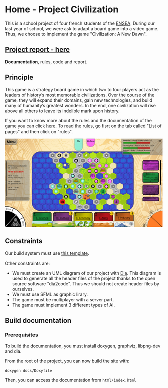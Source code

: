 # Home - Project Civilization

This is a school project of four french students of the [ENSEA](<www.ensea.fr/>). During our last year of school, we were ask to adapt a board game into a video game. Thus, we choose to implement the game "Civilization: A New Dawn".

## [Project report - here](https://niskut.github.io/Civilization/index.html)
<b>Documentation</b>, rules, code and report.


## Principle
This game is a strategy board game in which two to four players act as the leaders of history’s most memorable civilizations. Over the course of the game, they will expand their domains, gain new technologies, and build many of humanity’s greatest wonders. In the end, one civilization will rise above all others to leave its indelible mark upon history.

If you want to know more about the rules and the documentation of the game you can click [here](https://niskut.github.io/Civilization/index.html).
To read the rules, go fisrt on the tab called "List of pages" and then click on "rules".

<img src="./ressources/img/hud/hud.png">


## Constraints

Our build system must use [this template](<www.github.com/cbares/plt>).

Other constraints are:

* We must create an UML diagram of our project with [Dia](<www.dia-installer.de/>). This diagram is used to generate all the header files of the project thanks to the open source software "dia2code". Thus we should not create header files by ourselves.
* We must use SFML as graphic lirary.
* The game must be multiplayer with a server part.
* The game must implement 3 different types of AI.

## Build documentation

### Prerequisites

To build the documentation, you must install doxygen, graphviz, libpng-dev and dia.

From the root of the project, you can now build the site with:

```shell
doxygen docs/Doxyfile
```

Then, you can access the documentation from `html/index.html`
